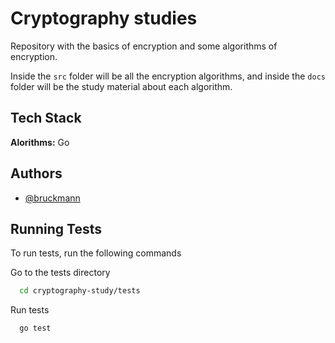 
# Cryptography studies

Repository with the basics of encryption and some algorithms of encryption.

Inside the `src` folder will be all the encryption algorithms, and inside the `docs` folder will be the study material about each algorithm.


## Tech Stack

**Alorithms:** Go


## Authors

- [@bruckmann](https://www.github.com/octokatherine)


## Running Tests

To run tests, run the following commands


Go to the tests directory

```bash
  cd cryptography-study/tests
```

Run tests

```bash
  go test
```